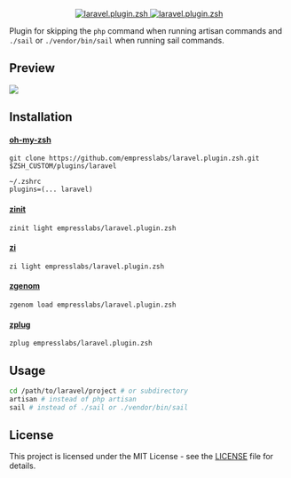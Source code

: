 <p align="center">
  <a href="#gh-dark-mode-only" target="_blank" rel="noopener noreferrer">
    <img src=".github/assets/night.svg" alt="laravel.plugin.zsh">
  </a>

  <a href="#gh-light-mode-only" target="_blank" rel="noopener noreferrer">
    <img src=".github/assets/day.svg" alt="laravel.plugin.zsh">
  </a>
</p>

Plugin for skipping the `php` command when running artisan commands and `./sail` or `./vendor/bin/sail` when running sail commands.

## Preview

![](.github/assets/preview.gif)

## Installation

#### [oh-my-zsh](https://github.com/ohmyzsh/ohmyzsh)

```shell
git clone https://github.com/empresslabs/laravel.plugin.zsh.git $ZSH_CUSTOM/plugins/laravel
```

```shell
~/.zshrc
plugins=(... laravel)
```

#### [zinit](https://github.com/zdharma-continuum/zinit)

```shell
zinit light empresslabs/laravel.plugin.zsh
```

#### [zi](https://github.com/z-shell/zi)

```shell
zi light empresslabs/laravel.plugin.zsh
```

#### [zgenom](https://github.com/jandamm/zgenom)

```shell
zgenom load empresslabs/laravel.plugin.zsh
```

#### [zplug](https://github.com/zplug/zplug)

```shell
zplug empresslabs/laravel.plugin.zsh
```

## Usage

```bash
cd /path/to/laravel/project # or subdirectory
artisan # instead of php artisan
sail # instead of ./sail or ./vendor/bin/sail
```

## License

This project is licensed under the MIT License - see the [LICENSE](LICENSE) file for details.

